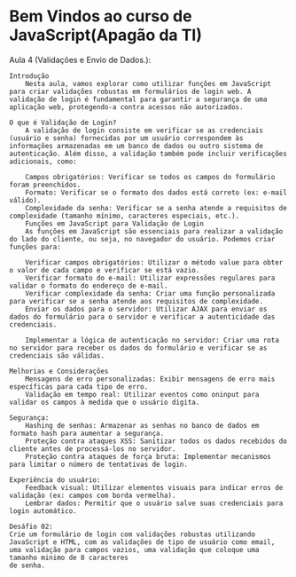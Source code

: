 Bem Vindos ao curso de JavaScript(Apagão da TI)
=====================================
Aula 4 (Validações e Envio de Dados.):

    Introdução
        Nesta aula, vamos explorar como utilizar funções em JavaScript para criar validações robustas em formulários de login web. A validação de login é fundamental para garantir a segurança de uma aplicação web, protegendo-a contra acessos não autorizados.

    O que é Validação de Login?
        A validação de login consiste em verificar se as credenciais (usuário e senha) fornecidas por um usuário correspondem às informações armazenadas em um banco de dados ou outro sistema de autenticação. Além disso, a validação também pode incluir verificações adicionais, como:

        Campos obrigatórios: Verificar se todos os campos do formulário foram preenchidos.
        Formato: Verificar se o formato dos dados está correto (ex: e-mail válido).
        Complexidade da senha: Verificar se a senha atende a requisitos de complexidade (tamanho mínimo, caracteres especiais, etc.).
        Funções em JavaScript para Validação de Login
        As funções em JavaScript são essenciais para realizar a validação do lado do cliente, ou seja, no navegador do usuário. Podemos criar funções para:

        Verificar campos obrigatórios: Utilizar o método value para obter o valor de cada campo e verificar se está vazio.
        Verificar formato do e-mail: Utilizar expressões regulares para validar o formato do endereço de e-mail.
        Verificar complexidade da senha: Criar uma função personalizada para verificar se a senha atende aos requisitos de complexidade.
        Enviar os dados para o servidor: Utilizar AJAX para enviar os dados do formulário para o servidor e verificar a autenticidade das credenciais.

        Implementar a lógica de autenticação no servidor: Criar uma rota no servidor para receber os dados do formulário e verificar se as credenciais são válidas.
        
    Melhorias e Considerações
        Mensagens de erro personalizadas: Exibir mensagens de erro mais específicas para cada tipo de erro.
        Validação em tempo real: Utilizar eventos como oninput para validar os campos à medida que o usuário digita.
        
    Segurança:
        Hashing de senhas: Armazenar as senhas no banco de dados em formato hash para aumentar a segurança.
        Proteção contra ataques XSS: Sanitizar todos os dados recebidos do cliente antes de processá-los no servidor.
        Proteção contra ataques de força bruta: Implementar mecanismos para limitar o número de tentativas de login.
    
    Experiência do usuário:
        Feedback visual: Utilizar elementos visuais para indicar erros de validação (ex: campos com borda vermelha).
        Lembrar dados: Permitir que o usuário salve suas credenciais para login automático.

    Desáfio 02:
    Crie um formulário de login com validações robustas utilizando JavaScript e HTML, com as validações de tipo de usuário como email, uma validação para campos vazios, uma validação que coloque uma tamanho minimo de 8 caracteres
    de senha.
